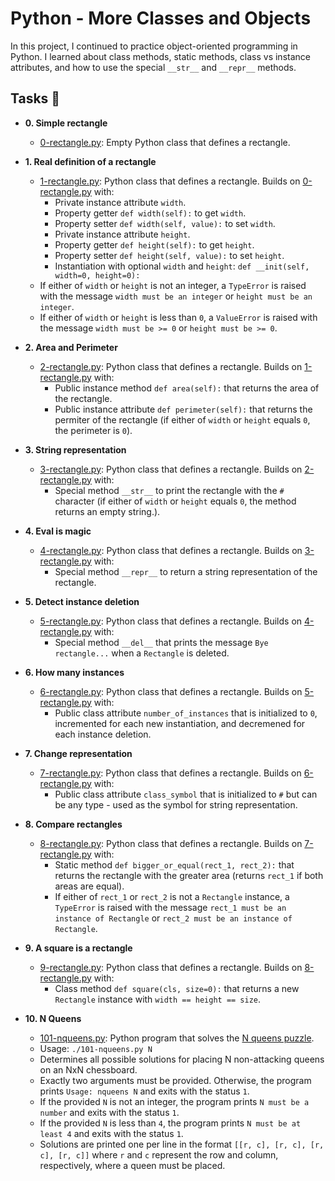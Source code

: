 # Python - More Classes and Objects

In this project, I continued to practice object-oriented programming in Python.
I learned about class methods, static methods, class vs instance attributes, and
how to use the special `__str__` and `__repr__` methods.



## Tasks :page_with_curl:

* **0. Simple rectangle**
  * [0-rectangle.py](./0-rectangle.py): Empty Python class that defines a rectangle.

* **1. Real definition of a rectangle**
  * [1-rectangle.py](./1-rectangle.py): Python class that defines a rectangle. Builds on
  [0-rectangle.py](./0-rectangle.py) with:
    * Private instance attribute `width`.
    * Property getter `def width(self):` to get `width`.
    * Property setter `def width(self, value):` to set `width`.
    * Private instance attribute `height`.
    * Property getter `def height(self):` to get `height`.
    * Property setter `def height(self, value):` to set `height`.
    * Instantiation with optional `width` and `height`: `def __init(self,
    width=0, height=0):`
  * If either of `width` or `height` is not an integer, a `TypeError` is
  raised with the message `width must be an integer` or `height must be an integer`.
  * If either of `width` or `height` is less than `0`, a `ValueError` is
  raised with the message `width must be >= 0` or `height must be >= 0`.

* **2. Area and Perimeter**
  * [2-rectangle.py](./2-rectangle.py): Python class that defines a rectangle. Builds on
  [1-rectangle.py](./1-rectangle.py) with:
    * Public instance method `def area(self):` that returns the area of
    the rectangle.
    * Public instance attribute `def perimeter(self):` that returns the
    permiter of the rectangle (if either of `width` or `height` equals `0`, the
    perimeter is `0`).

* **3. String representation**
  * [3-rectangle.py](./3-rectangle.py): Python class that defines a rectangle. Builds on
  [2-rectangle.py](./2-rectangle.py) with:
    * Special method `__str__` to print the rectangle with the `#` character
    (if either of `width` or `height` equals `0`, the method returns an empty
    string.).

* **4. Eval is magic**
  * [4-rectangle.py](./4-rectangle.py): Python class that defines a rectangle. Builds on
  [3-rectangle.py](./3-rectangle.py) with:
    * Special method `__repr__` to return a string representation of the
    rectangle.

* **5. Detect instance deletion**
  * [5-rectangle.py](./5-rectangle.py): Python class that defines a rectangle. Builds on
  [4-rectangle.py](./4-rectangle.py) with:
    * Special method `__del__` that prints the message `Bye rectangle...`
    when a `Rectangle` is deleted.

* **6. How many instances**
  * [6-rectangle.py](./6-rectangle.py): Python class that defines a rectangle. Builds on
  [5-rectangle.py](./5-rectangle.py) with:
    * Public class attribute `number_of_instances` that is initialized to `0`,
    incremented for each new instantiation, and decremened for each instance deletion.

* **7. Change representation**
  * [7-rectangle.py](./7-rectangle.py): Python class that defines a rectangle. Builds on
  [6-rectangle.py](./6-rectangle.py) with:
    * Public class attribute `class_symbol` that is initialized to `#` but can
    be any type - used as the symbol for string representation.

* **8. Compare rectangles**
  * [8-rectangle.py](./8-rectangle.py): Python class that defines a rectangle. Builds on
  [7-rectangle.py](./7-rectangle.py) with:
    * Static method `def bigger_or_equal(rect_1, rect_2):` that returns the
    rectangle with the greater area (returns `rect_1` if both areas are equal).
    * If either of `rect_1` or `rect_2` is not a `Rectangle` instance, a
    `TypeError` is raised with the message `rect_1 must be an instance of
    Rectangle` or `rect_2 must be an instance of Rectangle`.

* **9. A square is a rectangle**
  * [9-rectangle.py](./9-rectangle.py): Python class that defines a rectangle. Builds on
  [8-rectangle.py](./8-rectangle.py) with:
    * Class method `def square(cls, size=0):` that returns a new `Rectangle`
    instance with `width == height == size`.

* **10. N Queens**
  * [101-nqueens.py](./101-nqueens.py): Python program that solves the [N queens puzzle](https://en.wikipedia.org/wiki/Eight_queens_puzzle).
  * Usage: `./101-nqueens.py N`
  * Determines all possible solutions for placing N non-attacking queens on an
  NxN chessboard.
  * Exactly two arguments must be provided. Otherwise, the program prints
  `Usage: nqueens N` and exits with the status `1`.
  * If the provided `N` is not an integer, the program prints `N must be a
  number` and exits with the status `1`.
  * If the provided `N` is less than `4`, the program prints `N must be at least
  4` and exits with the status `1`.
  * Solutions are printed one per line in the format `[[r, c], [r, c], [r, c],
  [r, c]]` where `r` and `c` represent the row and column, respectively, where a
  queen must be placed.
